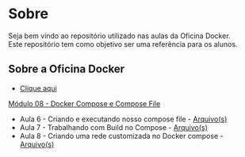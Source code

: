 # Sobre

Seja bem vindo ao repositório utilizado nas aulas da Oficina Docker.   
Este repositório tem como objetivo ser uma referência para os alunos.

## Sobre a Oficina Docker

- [Clique aqui](https://ead.jlcp.com.br/curso/oficina-docker/)

[Módulo 08 - Docker Compose e Compose File](modulo08_DockerCompose/)

- Aula 6 - Criando e executando nosso compose file - [Arquivo(s)](modulo08_DockerCompose/docker-compose.yaml)
- Aula 7 - Trabalhando com Build no Compose - [Arquivo(s)](https://github.com/robertsilvatech/flask-color)
- Aula 8 - Criando uma rede customizada no Docker compose - [Arquivo(s)](modulo08_DockerCompose/8-docker-compose.yaml)